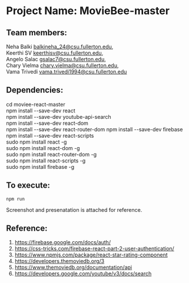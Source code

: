 # Project Name: MovieBee-master


## Team members:

Neha Balki balkineha_24@csu.fullerton.edu,                                                  
Keerthi SV keerthisv@csu.fullerton.edu,                                                 
Angelo Salac gsalac7@csu.fullerton.edu,                                                        
Chary Vielma chary.vielma@csu.fullerton.edu,                                                             
Vama Trivedi vama.trivedi1994@csu.fullerton.edu                                             

## Dependencies:

cd moviee-react-master                                                            
npm install --save-dev react       
npm install --save-dev youtube-api-search  
npm install --save-dev react-dom                                                                                           
npm install --save-dev react-router-dom 
npm install --save-dev firebase                                                                      
npm install --save-dev react-scripts                                                                                                                                                                                                       
sudo npm install react -g                                                                  
sudo npm install react-dom -g                                                                                                                                  
sudo npm install react-router-dom -g                                                           
sudo npm install react-scripts -g                                                               
sudo npm install firebase -g                                                                   

## To execute:
```
npm run
```
Screenshot and presenatation is attached for reference.                                                                                                          
## Reference: 

1) https://firebase.google.com/docs/auth/                                                                    
2) https://css-tricks.com/firebase-react-part-2-user-authentication/
3) https://www.npmjs.com/package/react-star-rating-component
4) https://developers.themoviedb.org/3
5) https://www.themoviedb.org/documentation/api
6) https://developers.google.com/youtube/v3/docs/search
